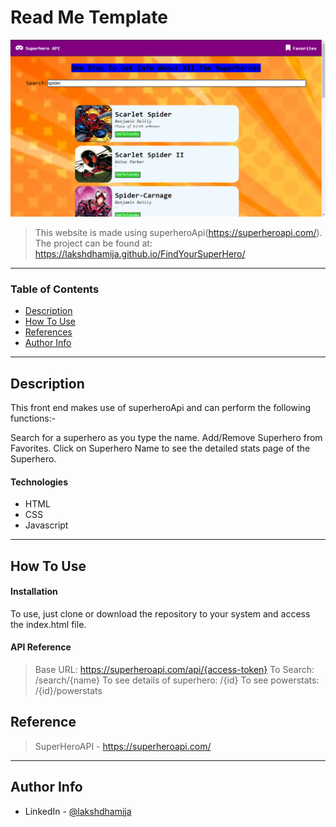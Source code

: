 # Read Me Template

![Project Image](./images/proj-image.png)

> This website is made using superheroApi(https://superheroapi.com/).
> The project can be found at: https://lakshdhamija.github.io/FindYourSuperHero/

---

### Table of Contents

- [Description](#description)
- [How To Use](#how-to-use)
- [References](#references)
- [Author Info](#author-info)

---

## Description

This front end makes use of superheroApi and can perform the following functions:-

Search for a superhero as you type the name.
Add/Remove Superhero from Favorites.
Click on Superhero Name to see the detailed stats page of the Superhero.

#### Technologies

- HTML
- CSS
- Javascript

---

## How To Use

#### Installation
To use, just clone or download the repository to your system and access the index.html file.

#### API Reference
> Base URL: https://superheroapi.com/api/{access-token}
> To Search: /search/{name}
> To see details of superhero: /{id}
> To see powerstats: /{id}/powerstats

## Reference

> SuperHeroAPI - https://superheroapi.com/

---

## Author Info

- LinkedIn - [@lakshdhamija](https://linkedin.com/laksh-dhamija)
